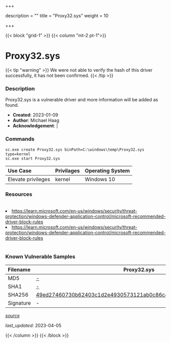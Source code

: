 +++

description = ""
title = "Proxy32.sys"
weight = 10

+++


{{< block "grid-1" >}}
{{< column "mt-2 pt-1">}}


# Proxy32.sys 


{{< tip "warning" >}}
We were not able to verify the hash of this driver successfully, it has not been confirmed.
{{< /tip >}}


### Description

Proxy32.sys is a vulnerable driver and more information will be added as found.

- **Created**: 2023-01-09
- **Author**: Michael Haag
- **Acknowledgement**:  | [](https://twitter.com/)

### Commands

```
sc.exe create Proxy32.sys binPath=C:\windows\temp\Proxy32.sys type=kernel
sc.exe start Proxy32.sys
```

| Use Case | Privilages | Operating System | 
|:---- | ---- | ---- |
| Elevate privileges | kernel | Windows 10 |

### Resources
<br>
<li><a href=" https://learn.microsoft.com/en-us/windows/security/threat-protection/windows-defender-application-control/microsoft-recommended-driver-block-rules"> https://learn.microsoft.com/en-us/windows/security/threat-protection/windows-defender-application-control/microsoft-recommended-driver-block-rules</a></li>
<li><a href="https://learn.microsoft.com/en-us/windows/security/threat-protection/windows-defender-application-control/microsoft-recommended-driver-block-rules">https://learn.microsoft.com/en-us/windows/security/threat-protection/windows-defender-application-control/microsoft-recommended-driver-block-rules</a></li>
<br>

### Known Vulnerable Samples

| Filename | Proxy32.sys |
|:---- | ---- | 
| MD5 | <a href="https://www.virustotal.com/gui/file/-">-</a> |
| SHA1 | <a href="https://www.virustotal.com/gui/file/-">-</a> |
| SHA256 | <a href="https://www.virustotal.com/gui/file/49ed27460730b62403c1d2e4930573121ab0c86c442854bc0a62415ca445a810">49ed27460730b62403c1d2e4930573121ab0c86c442854bc0a62415ca445a810</a> |
| Signature | -   |


[*source*](https://github.com/magicsword-io/LOLDrivers/tree/main/yaml/proxy32.sys.yml)

*last_updated:* 2023-04-05








{{< /column >}}
{{< /block >}}

